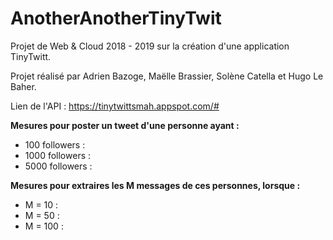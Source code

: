 # AnotherAnotherTinyTwit

Projet de Web & Cloud 2018 - 2019 sur la création d'une application TinyTwitt.

Projet réalisé par Adrien Bazoge, Maëlle Brassier, Solène Catella et Hugo Le Baher.

Lien de l'API : https://tinytwittsmah.appspot.com/#

**Mesures pour poster un tweet d'une personne ayant :**
* 100 followers :
* 1000 followers :
* 5000 followers :

**Mesures pour extraires les M messages de ces personnes, lorsque :**
* M = 10 :
* M = 50 :
* M = 100 :
